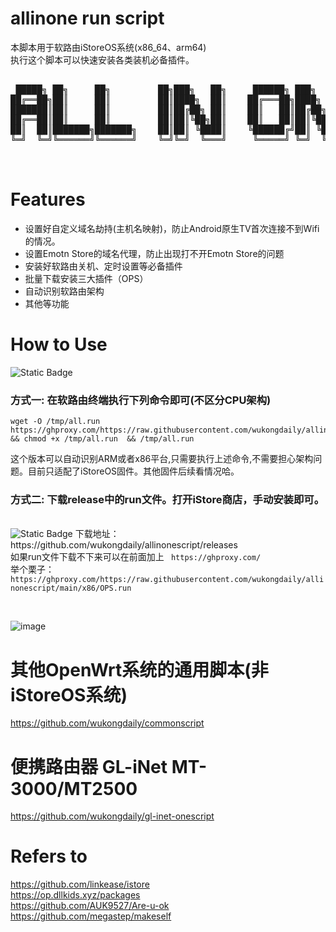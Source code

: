 # allinone run script<br>
本脚本用于软路由iStoreOS系统(x86_64、arm64)<br>
执行这个脚本可以快速安装各类装机必备插件。<br>


<pre>

 █████╗ ██╗     ██╗         ██╗███╗   ██╗     ██████╗ ███╗   ██╗███████╗    ██╗  ██╗ █████╗  ██████╗ 
██╔══██╗██║     ██║         ██║████╗  ██║    ██╔═══██╗████╗  ██║██╔════╝    ╚██╗██╔╝██╔══██╗██╔════╝ 
███████║██║     ██║         ██║██╔██╗ ██║    ██║   ██║██╔██╗ ██║█████╗       ╚███╔╝ ╚█████╔╝███████╗ 
██╔══██║██║     ██║         ██║██║╚██╗██║    ██║   ██║██║╚██╗██║██╔══╝       ██╔██╗ ██╔══██╗██╔═══██╗
██║  ██║███████╗███████╗    ██║██║ ╚████║    ╚██████╔╝██║ ╚████║███████╗    ██╔╝ ██╗╚█████╔╝╚██████╔╝
╚═╝  ╚═╝╚══════╝╚══════╝    ╚═╝╚═╝  ╚═══╝     ╚═════╝ ╚═╝  ╚═══╝╚══════╝    ╚═╝  ╚═╝ ╚════╝  ╚═════╝ 
                                                                                                     
 </pre>                                                      
                                                       
# Features<br>
* 设置好自定义域名劫持(主机名映射)，防止Android原生TV首次连接不到Wifi的情况。<br>
* 设置Emotn Store的域名代理，防止出现打不开Emotn Store的问题<br>
* 安装好软路由关机、定时设置等必备插件<br>
* 批量下载安装三大插件（OPS）<br>
* 自动识别软路由架构
* 其他等功能

# How to Use
 ![Static Badge](https://img.shields.io/badge/all%20in%20one%20script-8A2BE2?logo=black&logoColor=black&label=%E7%BB%88%E7%AB%AF)
<p>
 <h3> 方式一:   在软路由终端执行下列命令即可(不区分CPU架构)</h3>
</p>
<p>

```
wget -O /tmp/all.run  https://ghproxy.com/https://raw.githubusercontent.com/wukongdaily/allinonescript/main/all/all.run && chmod +x /tmp/all.run  && /tmp/all.run

```

</p>

<p>
 这个版本可以自动识别ARM或者x86平台,只需要执行上述命令,不需要担心架构问题。目前只适配了iStoreOS固件。其他固件后续看情况哈。
</p>


 <h3>方式二:   下载release中的run文件。打开iStore商店，手动安装即可。</h3><br>
 <img alt="Static Badge" src="https://img.shields.io/badge/xxx.run-FF4500?logo=black&logoColor=black&label=iStore%E5%95%86%E5%BA%97%E7%A6%BB%E7%BA%BF%E5%AE%89%E8%A3%85%E5%8C%85"> 
 下载地址：https://github.com/wukongdaily/allinonescript/releases <br>
 如果run文件下载不下来可以在前面加上 <code> https://ghproxy.com/</code><br>
 举个栗子：<code>https://ghproxy.com/https://raw.githubusercontent.com/wukongdaily/allinonescript/main/x86/OPS.run</code><br>
</p>
<br>

![image](https://github.com/wukongdaily/allinonescript/assets/143675923/885169e1-68b6-4edf-8ece-ca6881d22faf)
<br>





# 其他OpenWrt系统的通用脚本(非iStoreOS系统)
https://github.com/wukongdaily/commonscript<br>

# 便携路由器 GL-iNet MT-3000/MT2500
https://github.com/wukongdaily/gl-inet-onescript

# Refers to
https://github.com/linkease/istore<br>
https://op.dllkids.xyz/packages<br>
https://github.com/AUK9527/Are-u-ok<br>
https://github.com/megastep/makeself


